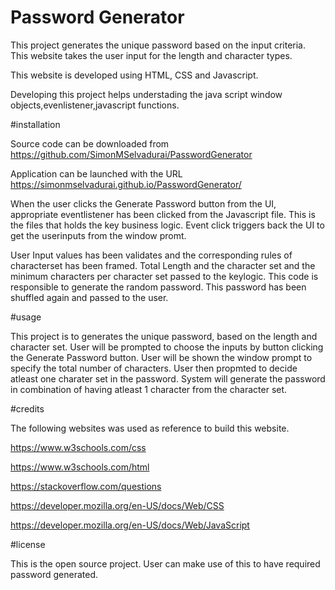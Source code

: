 # Password Generator

This project generates the unique password based on the input criteria.
This website takes the user input for the length and character types.

This website is developed using HTML, CSS and Javascript. 

Developing this project helps understading the java script window objects,evenlistener,javascript functions.

#installation

Source code can be downloaded from https://github.com/SimonMSelvadurai/PasswordGenerator

Application can be launched with the URL https://simonmselvadurai.github.io/PasswordGenerator/

When the user clicks the Generate Password button from the UI, appropriate eventlistener has been
clicked from the Javascript file. This is the files that holds the key business logic.
Event click triggers back the UI to get the userinputs from the window promt.

User Input values has been validates and the corresponding rules of characterset has been framed.
Total Length and the character set and the minimum characters per character set passed to the keylogic.
This code is responsible to generate the random password. This password has been shuffled again and passed to the user.



#usage

This project is to generates the unique password, based on the length and character set.
User will be prompted to choose the inputs by button clicking the Generate Password button.
User will be shown the window prompt to specify the total number of characters.
User then propmted to decide atleast one charater set in the password.
System will generate the password in combination of having atleast 1 character from the character set.

#credits

The following websites was used as reference to build this website.

https://www.w3schools.com/css

https://www.w3schools.com/html

https://stackoverflow.com/questions

https://developer.mozilla.org/en-US/docs/Web/CSS

https://developer.mozilla.org/en-US/docs/Web/JavaScript

#license

This is the open source project. User can make use of this to have required password generated.